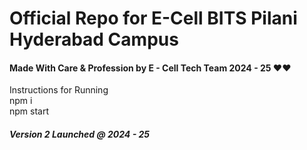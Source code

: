 <h1>Official Repo for E-Cell BITS Pilani Hyderabad Campus</h1>

<h4>Made With Care & Profession by E - Cell Tech Team 2024 - 25 ❤️❤️ </h4>
Instructions for Running<br>
npm i <br>
npm start <br>

<h5> Version 2 Launched @ 2024 - 25</h5>
